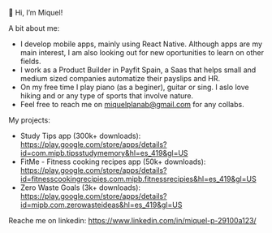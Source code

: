 👋 Hi, I’m Miquel!

A bit about me:
- I develop mobile apps, mainly using React Native. Although apps are my main interest, I am also looking out for new oportunities to learn on other fields.
- I work as a Product Builder in Payfit Spain, a Saas that helps small and medium sized companies automatize their payslips and HR.
- On my free time I play piano (as a beginer), guitar or sing. I aslo love hiking and or any type of sports that involve nature.
- Feel free to reach me on miquelplanab@gmail.com for any collabs.

My projects:
- Study Tips app (300k+ downloads): https://play.google.com/store/apps/details?id=com.mipb.tipsstudymemory&hl=es_419&gl=US
- FitMe - Fitness cooking recipes app (50k+ downloads): https://play.google.com/store/apps/details?id=fitnesscookingrecipies.com.mipb.fitnessrecipies&hl=es_419&gl=US
- Zero Waste Goals (3k+ downloads): https://play.google.com/store/apps/details?id=mipb.com.zerowasteideas&hl=es_419&gl=US

Reache me on linkedin: https://www.linkedin.com/in/miquel-p-29100a123/
<!---
MIPB/MIPB is a ✨ special ✨ repository because its `README.md` (this file) appears on your GitHub profile.
You can click the Preview link to take a look at your changes.
--->
